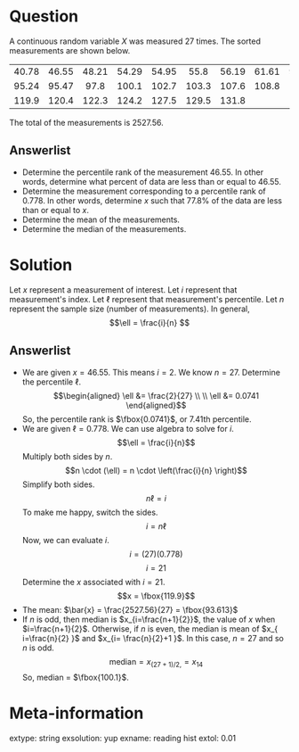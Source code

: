 

Question
========

A continuous random variable $X$ was measured 27 times. The sorted measurements are shown below.

|   |   |   |   |   |   |   |   |   |   |
|:---:|:---:|:---:|:---:|:---:|:---:|:---:|:---:|:---:|:---:|
|40.78|46.55|48.21|54.29|54.95|55.8|56.19|61.61|92.92|94.55| 
|95.24|95.47|97.8|100.1|102.7|103.3|107.6|108.8|115.6|119.5| 
|119.9|120.4|122.3|124.2|127.5|129.5|131.8| 


The total of the measurements is 2527.56.


Answerlist
--------
* Determine the percentile rank of the measurement 46.55. In other words, determine what percent of data are less than or equal to 46.55.
* Determine the measurement corresponding to a percentile rank of 0.778. In other words, determine $x$ such that 77.8% of the data are less than or equal to $x$. 
* Determine the mean of the measurements.
* Determine the median of the measurements.

Solution
========

Let $x$ represent a measurement of interest. Let $i$ represent that measurement's index. Let $\ell$ represent that measurement's percentile. Let $n$ represent the sample size (number of measurements). In general,
$$\ell = \frac{i}{n} $$


Answerlist
--------
* We are given $x = 46.55$. This means $i=2$. We know $n=27$. Determine the percentile $\ell$.
$$\begin{aligned}
\ell &= \frac{2}{27} \\ \\
\ell &= 0.0741
\end{aligned}$$
So, the percentile rank is $\fbox{0.0741}$, or 7.41th percentile.
* We are given $\ell = 0.778$. We can use algebra to solve for $i$.
$$\ell = \frac{i}{n}$$
Multiply both sides by $n$.
$$n \cdot (\ell) = n \cdot \left(\frac{i}{n} \right)$$
Simplify both sides.
$$ n \ell = i $$
To make me happy, switch the sides.
$$i = n \ell $$
Now, we can evaluate $i$.
$$i = (27)(0.778) $$
$$i = 21$$
Determine the $x$ associated with $i = 21$.
$$x = \fbox{119.9}$$
* The mean: $\bar{x} = \frac{2527.56}{27} = \fbox{93.613}$
* If $n$ is odd, then median is $x_{i=\frac{n+1}{2}}$, the value of $x$ when $i=\frac{n+1}{2}$. Otherwise, if $n$ is even, the median is mean of $x_{ i=\frac{n}{2} }$ and $x_{i= \frac{n}{2}+1 }$. In this case, $n=27$ and so $n$ is odd.
$$\text{median} = x_{(27+1)/2,} = x_{14}$$
So, median = $\fbox{100.1}$.

Meta-information
============
extype: string
exsolution: yup
exname: reading hist
extol: 0.01

